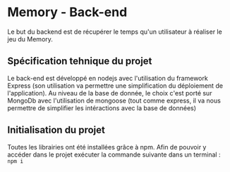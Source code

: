 # Memory - Back-end

Le but du backend est de récupérer le temps qu'un utilisateur à réaliser le jeu du Memory. 

## Spécification tehnique du projet
Le back-end est développé en nodejs avec l'utilisation du framework Express (son utilisation va permettre une simplification du déploiement de l'application). 
Au niveau de la base de donnée, le choix c'est porté sur MongoDb avec l'utilisation de mongoose (tout comme express, il va nous permettre de simplifier les intéractions avec la base de données)

## Initialisation du projet
Toutes les librairies ont été installées grâce à npm. Afin de pouvoir y accéder dans le projet exécuter la commande suivante dans un terminal : 
`npm i`
